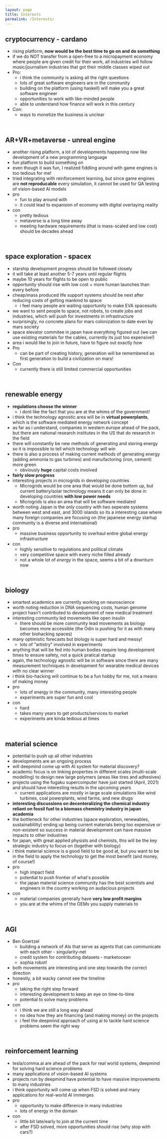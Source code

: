 ```yaml
---
layout: page
title: Interests
permalink: /Interests/
---
```


## cryptocurrency - cardano 
- rising platform, **now would be the best time to go on and do something**
- if we do NOT transfer from a open-free to a micropayment economy where people are given credit for their work, all industries will follow music/journalism industries that got their middle classes wiped out
- Pro: 
    - i think the community is asking all the right questions
    - lots of great software engineers are in the community 
    - building on the platform (using haskell) will make you a great software engineer
    - opportunities to work with like-minded people
    - able to understand how finance will work in this century
- Con: 
    - ways to monetize the business is unclear

&nbsp;

## AR+VR+metaverse - unreal engine 
- another rising platform, a lot of developments happening now like development of a new programming language 
- fun platform to build something on
- even though it was fun, I realized fiddling around with game engines is too tedious for me!
- tried integrating with reinforcement learning, but since game engines are **not reproducable** every simulation, it cannot be used for QA testing of vision-based AI models
- pro
    - fun to play around with 
    - it could lead to expansion of economy with digital overlaying reality
- con 
    - pretty tedious
    - metaverse is a long time away
    - meeting hardware requirements (that is mass-scaled and low cost) should be decades ahead

&nbsp;

## space exploration - spacex 
- starship development progress should be followed closely 
- it will take at least another 5-7 years until regular flights 
- maybe 10 years for flights to be open to public
- opportunity should rise with low cost + more human launches than every before 
- cheap/mass produced life support systems should be next after reducing costs of getting mankind to space
    - i feel many people are waiting opportunity to make EVA spacesuits
- we want to sent people to space, not robots, to create jobs and industries, which will push for investments in infrastructure
- surprisingly, no concrete plans for mars colonization to date even by mars society 
- space elevator commitee in japan have everything figured out (we can use existing materials for the cables, currently its just too expensive!)
- area i would like to join in future, have to figure out exactly *how*
- Pro 
    - can be part of creating history, generation will be remembered as first generation to build a civilization on mars! 
- Con
    - currently there is still limited commercial opportunities

&nbsp;

## renewable energy 
- **regulations choose the winner**
    - i dont like the fact that you are at the whims of the government!
- i think the technology agnostic area will be in **virtual powerplants**, which is the software mediated energy network concept 
- as far as i understand, companies in western europe ahead of the pack, but there are national research institutes in the US that do research in the field
- there will constantly be new methods of generating and storing energy so it is impossible to tell which technology will win
- there is also a process of making current methods of generating energy (adding ammonia to gas turbines) and manufactoring (iron, cement) more green
    - obviously **huge** capital costs involved
- **fairly slow progress** 
- interesting projects in microgrids in developing countries
    - Microgrids would be one area that would be done bottom up, but current battery/solar technology means it can only be done in developing countries **with low power needs**
    - Microgrids is also an area that will be software mediated 
- worth noting Japan is the only country with two seperate systems between west and east, and 3000 islands so its a interesting case where many foreign companies are focusing on (the japanese energy startup community is a diverse and international)
- pro 
    - massive business opportunity to overhaul entire global energy infrastructure 
- con
    - highly sensitive to regulations and political climate 
    - very competitive space with every niche filled already
    - not a whole lot of *energy* in the space, seems a bit of a downturn now

&nbsp;

## biology 
- smartest academics are currently working on neuroscience 
- worth noting reduction in DNA sequencing costs, human genome project hasn't contributed to development of new medical treatment
- interesting community led movements like open insulin 
    - there should be more community lead movements as biology becomes more accessible (the Odin is pushing for it as with many other biohacking spaces)
- many optimistic forecasts but biology is super hard and messy!
    - lots of "artistry" involved in experiments
- anything that will be fed into human bodies require long development times to ensure safety, not a quick pratical startup 
- again, the technology agnostic will be in software since there are many measurement techniques in development for wearable medical devices with no clear winner
- i think bio-hacking will continue to be a fun hobby for me, not a means of making money 
- pro
    - lots of energy in the community, many interesting people 
    - experiments are super fun and cool
- con
    - hard  
    - takes many years to get products/services to market
    - experiments are kinda tedious at times

&nbsp;

## material science 
- potential to push up all other industries
- developments are an ongoing process 
- will deepmind come up with AI system for material discovery?  
- academic focus is on linking properties in different scales (multi-scale modelling) to design new large polymers (areas like tires and adhesives)
- projects using the fugaku supercomputer have just started (April, 2021) and should have interesting results in the upcoming years
    - current applications are mostly in large scale simulations like wind turbines, coal powerplants, wind farms, and new drugs
- **interesting discussions on decenteralizing the chemical industry reliant on fossil fuel to a biomass chemistry industry in japan academia** 
- the bottleneck for other industries (space exploration, renewables, sustainablility) ending up being current materials being too expensive or non-existent so success in material development can have massive impacts to other industries 
- for japan, with great applied physists and chemists, this will be the key strategic industry to focus on (together with biology) 
- i think material science is a good field to be good at, but you want to be in the field to apply the technology to get the most benefit (and money, of course!)
- pro
    - high impact field
    - potential to push frontier of what's possible
    - the japan material science community has the best scientists and engineers in the country working on audacious projects
- con
    - material companies generally have **very low profit margins**
    - you are at the whims of the OEMs you supply materials to

&nbsp;

## AGI 
- Ben Goertzel 
    - building a network of AIs that serve as agents that can communicate with each other - singularity-net 
    - credit system for contributing datasets - marketocean
    - sophia robot!
- both movements are interesting and one step towards the correct direction
- honestly, a bit wacky cannot see the timeline 
- pro
    - taking the right step forward
    - interesting development to keep an eye on time-to-time
    - potential to solve many problems
- con
    - i think we are still a long way ahead
    - no idea how they are financing (and making money) on the projects
    - i feel the deepmind approach of using ai to tackle hard science problems seem the right way

&nbsp;

## reinforcement learning 
- tesla/comma.ai are ahead of the pack for real world systems, deepmind for solving hard science problems
- many applications of vision-based AI systems
- projects run by deepmind have potential to have massive improvements to many industries
- i think opportunity will come up when FSD is solved and many applications for real-world AI immerges
- pro
    - opportunity to make difference in many industries
    - lots of energy in the domain 
- con
    - little bit late/early to join at the current time
    - after FSD solved, more opportunities should rise (why stop with cars?)